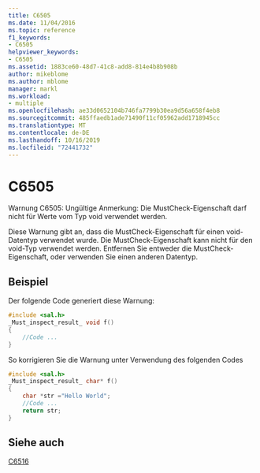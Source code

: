 ```yaml
---
title: C6505
ms.date: 11/04/2016
ms.topic: reference
f1_keywords:
- C6505
helpviewer_keywords:
- C6505
ms.assetid: 1883ce60-48d7-41c8-add8-814e4b8b908b
author: mikeblome
ms.author: mblome
manager: markl
ms.workload:
- multiple
ms.openlocfilehash: ae33d0652104b746fa7799b30ea9d56a658f4eb8
ms.sourcegitcommit: 485ffaedb1ade71490f11cf05962add1718945cc
ms.translationtype: MT
ms.contentlocale: de-DE
ms.lasthandoff: 10/16/2019
ms.locfileid: "72441732"
---
```

# <a name="c6505"></a>C6505
Warnung C6505: Ungültige Anmerkung: Die MustCheck-Eigenschaft darf nicht für Werte vom Typ void verwendet werden.

 Diese Warnung gibt an, dass die MustCheck-Eigenschaft für einen void-Datentyp verwendet wurde. Die MustCheck-Eigenschaft kann nicht für den void-Typ verwendet werden. Entfernen Sie entweder die MustCheck-Eigenschaft, oder verwenden Sie einen anderen Datentyp.

## <a name="example"></a>Beispiel
 Der folgende Code generiert diese Warnung:

```cpp
#include <sal.h>
_Must_inspect_result_ void f()
{
    //Code ...
}
```

 So korrigieren Sie die Warnung unter Verwendung des folgenden Codes

```cpp
#include <sal.h>
_Must_inspect_result_ char* f()
{
    char *str ="Hello World";
    //Code ...
    return str;
}
```

## <a name="see-also"></a>Siehe auch
 [C6516](../code-quality/c6516.md)
